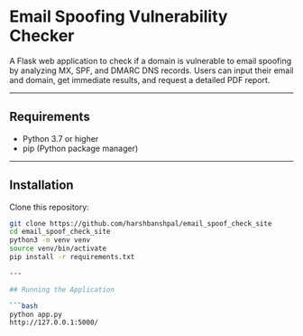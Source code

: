 # Email Spoofing Vulnerability Checker

A Flask web application to check if a domain is vulnerable to email spoofing by analyzing MX, SPF, and DMARC DNS records. Users can input their email and domain, get immediate results, and request a detailed PDF report.

---

## Requirements

- Python 3.7 or higher
- pip (Python package manager)

---

## Installation

Clone this repository:

   ```bash
   git clone https://github.com/harshbanshpal/email_spoof_check_site
   cd email_spoof_check_site
   python3 -m venv venv
   source venv/bin/activate
   pip install -r requirements.txt

---

## Running the Application

```bash
python app.py
http://127.0.0.1:5000/
